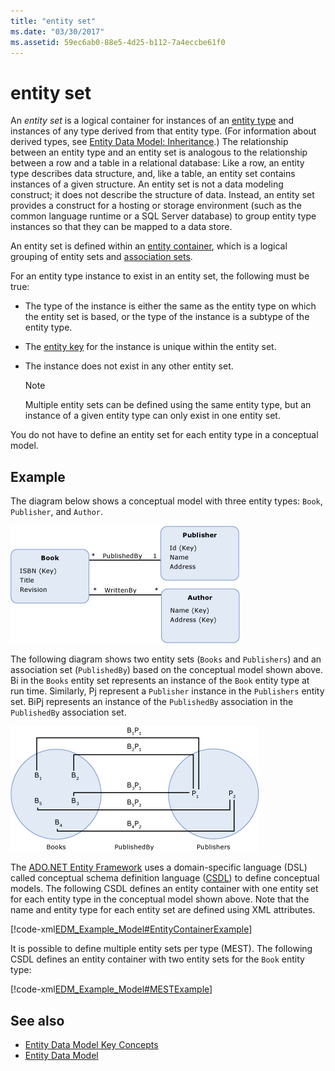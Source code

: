```yaml
---
title: "entity set"
ms.date: "03/30/2017"
ms.assetid: 59ec6ab0-88e5-4d25-b112-7a4eccbe61f0
---
```

# entity set
An *entity set* is a logical container for instances of an [entity type](entity-type.md) and instances of any type derived from that entity type. (For information about derived types, see [Entity Data Model: Inheritance](entity-data-model-inheritance.md).) The relationship between an entity type and an entity set is analogous to the relationship between a row and a table in a relational database: Like a row, an entity type describes data structure, and, like a table, an entity set contains instances of a given structure. An entity set is not a data modeling construct; it does not describe the structure of data. Instead, an entity set provides a construct for a hosting or storage environment (such as the common language runtime or a SQL Server database) to group entity type instances so that they can be mapped to a data store.  
  
 An entity set is defined within an [entity container](entity-container.md), which is a logical grouping of entity sets and [association sets](association-set.md).  
  
 For an entity type instance to exist in an entity set, the following must be true:  
  
- The type of the instance is either the same as the entity type on which the entity set is based, or the type of the instance is a subtype of the entity type.  
  
- The [entity key](entity-key.md) for the instance is unique within the entity set.  
  
- The instance does not exist in any other entity set.  
  
    > [!NOTE]
    > Multiple entity sets can be defined using the same entity type, but an instance of a given entity type can only exist in one entity set.  
  
 You do not have to define an entity set for each entity type in a conceptual model.  
  
## Example  
 The diagram below shows a conceptual model with three entity types: `Book`, `Publisher`, and `Author`.  
  
 ![Example model with three entity types](./media/entity-set/example-model-three-entity-types.gif)  
  
 The following diagram shows two entity sets (`Books` and `Publishers`) and an association set (`PublishedBy`) based on the conceptual model shown above. Bi in the `Books` entity set represents an instance of the `Book` entity type at run time. Similarly, Pj represent a `Publisher` instance in the `Publishers` entity set. BiPj represents an instance of the `PublishedBy` association in the `PublishedBy` association set.  
  
 ![Screenshot that shows a Sets example.](./media/entity-set/sets-example-association.gif)  
  
 The [ADO.NET Entity Framework](./ef/index.md) uses a domain-specific language (DSL) called conceptual schema definition language ([CSDL](/ef/ef6/modeling/designer/advanced/edmx/csdl-spec)) to define conceptual models. The following CSDL defines an entity container with one entity set for each entity type in the conceptual model shown above. Note that the name and entity type for each entity set are defined using XML attributes.  
  
 [!code-xml[EDM_Example_Model#EntityContainerExample](../../../../samples/snippets/xml/VS_Snippets_Data/edm_example_model/xml/books.edmx#entitycontainerexample)]  
  
 It is possible to define multiple entity sets per type (MEST). The following CSDL defines an entity container with two entity sets for the `Book` entity type:  
  
 [!code-xml[EDM_Example_Model#MESTExample](../../../../samples/snippets/xml/VS_Snippets_Data/edm_example_model/xml/books2.edmx#mestexample)]  
  
## See also

- [Entity Data Model Key Concepts](entity-data-model-key-concepts.md)
- [Entity Data Model](entity-data-model.md)
